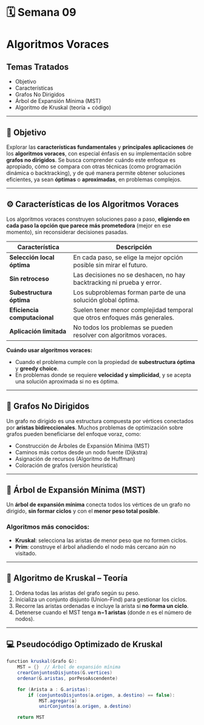 # 🗓️ Semana 09  
# Algoritmos Voraces

## Temas Tratados

- Objetivo  
- Características  
- Grafos No Dirigidos  
- Árbol de Expansión Mínima (MST)  
- Algoritmo de Kruskal (teoría + código)

---

## 🎯 Objetivo

Explorar las **características fundamentales** y **principales aplicaciones** de los **algoritmos voraces**, con especial énfasis en su implementación sobre **grafos no dirigidos**. Se busca comprender cuándo este enfoque es apropiado, cómo se compara con otras técnicas (como programación dinámica o backtracking), y de qué manera permite obtener soluciones eficientes, ya sean **óptimas** o **aproximadas**, en problemas complejos.

---

## ⚙️ Características de los Algoritmos Voraces

Los algoritmos voraces construyen soluciones paso a paso, **eligiendo en cada paso la opción que parece más prometedora** (mejor en ese momento), sin reconsiderar decisiones pasadas.

| Característica             | Descripción                                                                 |
|----------------------------|-----------------------------------------------------------------------------|
| **Selección local óptima** | En cada paso, se elige la mejor opción posible sin mirar el futuro.         |
| **Sin retroceso**          | Las decisiones no se deshacen, no hay backtracking ni prueba y error.      |
| **Subestructura óptima**   | Los subproblemas forman parte de una solución global óptima.              |
| **Eficiencia computacional** | Suelen tener menor complejidad temporal que otros enfoques más generales.  |
| **Aplicación limitada**    | No todos los problemas se pueden resolver con algoritmos voraces.         |

**Cuándo usar algoritmos voraces:**  
- Cuando el problema cumple con la propiedad de **subestructura óptima** y **greedy choice**.  
- En problemas donde se requiere **velocidad y simplicidad**, y se acepta una solución aproximada si no es óptima.

---

## 🔗 Grafos No Dirigidos

Un grafo no dirigido es una estructura compuesta por vértices conectados por **aristas bidireccionales**. Muchos problemas de optimización sobre grafos pueden beneficiarse del enfoque voraz, como:

- Construcción de Árboles de Expansión Mínima (MST)
- Caminos más cortos desde un nodo fuente (Dijkstra)
- Asignación de recursos (Algoritmo de Huffman)
- Coloración de grafos (versión heurística)

---

## 🌳 Árbol de Expansión Mínima (MST)

Un **árbol de expansión mínima** conecta todos los vértices de un grafo no dirigido, **sin formar ciclos** y con el **menor peso total posible**.

### Algoritmos más conocidos:
- **Kruskal**: selecciona las aristas de menor peso que no formen ciclos.
- **Prim**: construye el árbol añadiendo el nodo más cercano aún no visitado.

---

## 🧮 Algoritmo de Kruskal – Teoría

1. Ordena todas las aristas del grafo según su peso.
2. Inicializa un conjunto disjunto (Union-Find) para gestionar los ciclos.
3. Recorre las aristas ordenadas e incluye la arista si **no forma un ciclo**.
4. Detenerse cuando el MST tenga **n−1 aristas** (donde *n* es el número de nodos).

---

## 💻 Pseudocódigo Optimizado de Kruskal

```java
function kruskal(Grafo G):
    MST = {}  // Árbol de expansión mínima
    crearConjuntosDisjuntos(G.vertices)
    ordenar(G.aristas, porPesoAscendente)

    for (Arista a : G.aristas):
        if (conjuntosDisjuntos(a.origen, a.destino) == false):
            MST.agregar(a)
            unirConjuntos(a.origen, a.destino)

    return MST
```
